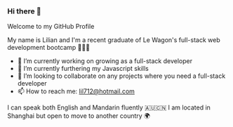 ### Hi there 👋

Welcome to my GitHub Profile

My name is Lilian and I'm a recent graduate of Le Wagon's full-stack web development bootcamp 👩🏻‍💻

- 🔭 I’m currently working on growing as a full-stack developer
- 🌱 I’m currently furthering my Javascript skills
- 👯 I’m looking to collaborate on any projects where you need a full-stack developer
- 📫 How to reach me: lil712@hotmail.com

I can speak both English and Mandarin fluently 🇦🇺🇨🇳
I am located in Shanghai but open to move to another country 🌍
